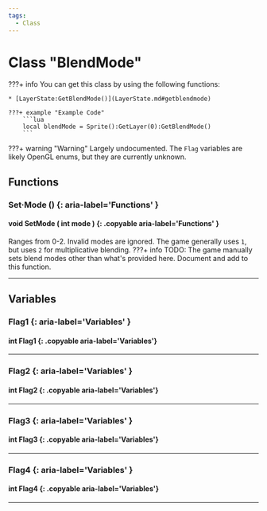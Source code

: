 ```yaml
---
tags:
  - Class
---
```

# Class "BlendMode"

???+ info
    You can get this class by using the following functions:

    * [LayerState:GetBlendMode()](LayerState.md#getblendmode)

    ???+ example "Example Code"
        ```lua
        local blendMode = Sprite():GetLayer(0):GetBlendMode()
        ```
 
???+ warning "Warning"
    Largely undocumented. The `Flag` variables are likely OpenGL enums, but they are currently unknown.  

## Functions

### Set·Mode () {: aria-label='Functions' }
#### void SetMode ( int mode ) {: .copyable aria-label='Functions' } 
Ranges from 0-2. Invalid modes are ignored. The game generally uses `1`, but uses `2` for multiplicative blending.
???+ info
    TODO: The game manually sets blend modes other than what's provided here. Document and add to this function.
___
## Variables
### Flag1 {: aria-label='Variables' }
#### int Flag1 {: .copyable aria-label='Variables'}

___
### Flag2 {: aria-label='Variables' }
#### int Flag2 {: .copyable aria-label='Variables'}

___
### Flag3 {: aria-label='Variables' }
#### int Flag3 {: .copyable aria-label='Variables'}

___
### Flag4 {: aria-label='Variables' }
#### int Flag4 {: .copyable aria-label='Variables'}

___
